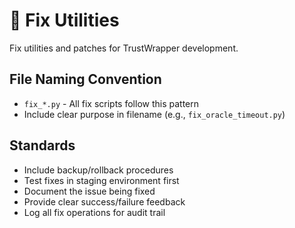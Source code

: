 # 🔧 Fix Utilities

Fix utilities and patches for TrustWrapper development.

## File Naming Convention

- `fix_*.py` - All fix scripts follow this pattern
- Include clear purpose in filename (e.g., `fix_oracle_timeout.py`)

## Standards

- Include backup/rollback procedures
- Test fixes in staging environment first
- Document the issue being fixed
- Provide clear success/failure feedback
- Log all fix operations for audit trail